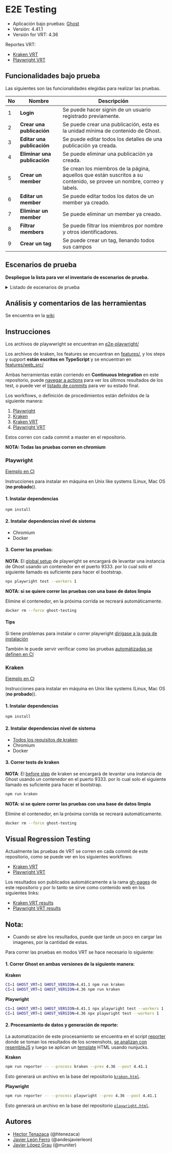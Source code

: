 # E2E Testing

- Aplicación bajo pruebas: [Ghost](https://github.com/TryGhost/Ghost)
- Versión: 4.41.1
- Versión for VRT: 4.36

Reportes VRT:

- [Kraken VRT](https://muniter.github.io/e2e_testing_assignment/kraken.html)
- [Playwright VRT](https://muniter.github.io/e2e_testing_assignment/playwright.html)

## Funcionalidades bajo prueba

Las siguientes son las funcionalidades elegidas para realizar las pruebas.

| No  | Nombre                       | Descripción                                                                                                            |
| --- | ---------------------------- | ---------------------------------------------------------------------------------------------------------------------- |
| 1   | **Login**                    | Se puede hacer signin de un usuario registrado previamente.                                                            |
| 2   | **Crear una publicación**    | Se puede crear una publicación, esta es la unidad mínima de contenido de Ghost.                                        |
| 3   | **Editar una publicación**   | Se puede editar todos los detalles de una publicación ya creada.                                                       |
| 4   | **Eliminar una publicación** | Se puede eliminar una publicación ya creada.                                                                           |
| 5   | **Crear un member**          | Se crean los miembros de la página, aquellos que están suscritos a su contenido, se provee un nombre, correo y labels. |
| 6   | **Editar un member**         | Se puede editar todos los datos de un member ya creado.                                                                |
| 7   | **Eliminar un member**       | Se puede eliminar un member ya creado.                                                                                 |
| 8   | **Filtrar members**          | Se puede filtrar los miembros por nombre y otros identificadores.                                                      |
| 9   | **Crear un tag**             | Se puede crear un tag,  llenando todos sus campos                                                                      |

## Escenarios de prueba

**Despliegue la lista para ver el inventario de escenarios de prueba.**

<details>
<summary>Listado de escenarios de prueba</summary>

**Nota**: Solo son 15 por [autorización del profesor Mario Linares](https://github.com/muniter/e2e_testing_assignment/wiki#an%C3%A1lisis-y-comentarios-sobre-herramientas)

| Número | Nombre                                   | Descripción                                                                                                                                                                                                                                                                                             |
| ------ | ---------------------------------------- | ------------------------------------------------------------------------------------------------------------------------------------------------------------------------------------------------------------------------------------------------------------------------------------------------------- |
| 1      | Create member                            | Login<br>Crear miembro<br>Revisar que el miembro fue creado                                                                                                                                                                                                                                             |
| 2      | Create member with same name             | Login<br>Crear miembro con nombre A y email X<br>Revisar que el miembro fue creado<br>Crear miembro con nombre A y email Y<br>Revisar que el miembro fue creado                                                                                                                                         |
| 3      | Create member invalid email              | Login<br>Crear miembro con email invalido<br>Intentar guardar<br>Ver que guardar falla                                                                                                                                                                                                                  |
| 4      | Create member without name               | Login<br>Crear miembro sin nombre<br>Revisar que el miembro fue creado                                                                                                                                                                                                                                  |
| 5      | Create member duplicate email            | Login<br>Crear miembro con email X<br>Validar creación<br>Crear miembro con email Y<br>Validar creación<br>Editar miembro con email Y colocando email de X<br>Intentar guardar<br>Verificar fallo del guardado por duplicado                                                                            |
| 6      | Create member retry                      | Login<br>Crear miembro con email invalido<br>Intentar guardar<br>Confirmar que falló por invalidez<br>Cambiar emaill a email valido<br>Guardar<br>Revisar que el miembro aparece en la lista bien creado                                                                                                |
| 7      | Delete member                            | Login<br>Crear miembro<br>Revisar que el miembro fue creado<br>Entrar a vista de edición de miembro<br>Eliminar miembro<br>Revisar que no aparece y ha sido eliminado correctamente                                                                                                                     |
| 8      | Filter member                            | Login<br>Crear miembro con nombre A<br>Crear miembro con nombre B<br>Filtrar miembro usando parte distintiva del nombre de A<br>Asegurar que aparezca en la lista el miembro A<br>Asegurar que no aparezca en la lista el miembro B                                                                     |
| 9      | Filter member delete                     | Login<br>Crear miembro con nombre A y email B<br>Crear miembro con nombre A y email C<br>Filtrar miembros usando el nombre A<br>Hacer una operación eliminar filtrados<br>Volver a la lista general<br>Filtrar nuevamente con nombre A<br>Validar que ninguno de los miembros con correo B y C aparecen |
| 10     | Filter member remove label               | Login<br>Crear miembro A con label X<br>Crear miembro B con label X<br>Filtrar miembros<br>Hacer una operación múltiple eliminar label X<br>Entrar a vista miembro A y verificar que no tiene label X<br>Entrar a vista miembro B y verificar que no tiene label X                                      |
| 11     | Create post                              | Login<br>Crear Post con título y contenido<br>Publicar Post<br>Validar creación del Post                                                                                                                                                                                                                |
| 12     | Create post without content              | Login<br>Crear Post sin contenido<br>Publicar Post<br>Validar creación del Post                                                                                                                                                                                                                         |
| 13     | Create multiple post with the same title | Login<br>Crear Post con titulo X<br>Publicar Post<br>Validar creación del Post<br>Crear post con titulo X<br>Publicar Post<br>Validar creación del Post                                                                                                                                                 |
| 14     | Create post and edit it                  | Login<br>Crear Post<br>Publicar Post<br>Editar Post<br>Validar Post publicado                                                                                                                                                                                                                           |
| 15     | Create post and delete it                | Login<br>Crear Post<br>Publicar Post<br>Eliminar Post                                                                                                                                                                                                                                                   |

</details>

## Análisis y comentarios de las herramientas

Se encuentra en la [wiki](https://github.com/muniter/e2e_testing_assignment/wiki)

## Instrucciones

Los archivos de playwwright se encuentran en [e2e-playwright/](https://github.com/muniter/e2e_testing_assignment/tree/main/e2e-playwright/tests)

Los archivos de kraken, los features se encuentran en [features/](https://github.com/muniter/e2e_testing_assignment/tree/main/features), y los steps y support **están escritos en TypeScript** y se encuentran en [features/web_src/](https://github.com/muniter/e2e_testing_assignment/tree/main/features/web_src)

Ambas herramientas están corriendo en **Continuous Integration** en este repositorio, puede [navegar a actions](https://github.com/muniter/e2e_testing_assignment/actions) para ver los últimos resultados de los test, o puede ver el [listado de commits](https://github.com/muniter/e2e_testing_assignment/commits/main) para ver su estado final.

Los workflows, o definición de procedimientos están definidos de la siguiente manera:

1. [Playwright](https://github.com/muniter/e2e_testing_assignment/blob/main/.github/workflows/playwright.yml)
1. [Kraken](https://github.com/muniter/e2e_testing_assignment/blob/main/.github/workflows/kraken.yml)
1. [Kraken VRT](https://github.com/muniter/e2e_testing_assignment/blob/main/.github/workflows/kraken_vrt.yml#L1)
1. [Playwright VRT](https://github.com/muniter/e2e_testing_assignment/blob/main/.github/workflows/playwright_vrt.yml#L1)

Estos corren con cada commit a master en el repositorio.

**NOTA: Todas las pruebas corren en chromium**

### Playwright

[Ejemplo en CI](https://github.com/muniter/e2e_testing_assignment/blob/main/.github/workflows/playwright.yml)

Instrucciones para instalar en máquina en Unix like systems (Linux, Mac OS (**no probado**)).

#### 1. Instalar dependencias

```bash
npm install
```

#### 2. Instalar dependencias nivel de sistema

- Chromium
- Docker

#### 3. Correr las pruebas:

**NOTA**: El [global setup](https://github.com/muniter/e2e_testing_assignment/blob/main/global-setup.ts) de playwright se encargará de levantar una instancia de Ghost usando un contenedor en el puerto 9333. por lo cual solo el siguiente llamado es suficiente para hacer el bootstrap.

```bash
npx playwright test --workers 1
```

**NOTA: si se quiere correr las pruebas con una base de datos limpia**

Elimine el contenedor, en la próxima corrida se recreará automáticamente.

```bash
docker rm --force ghost-testing
```

#### Tips

Si tiene problemas para instalar o correr playwright [dirígase a la guía de instalación](https://playwright.dev/docs/intro#installation)

También le puede servir verificar como las pruebas [automátizadas se definen en CI](https://github.com/muniter/e2e_testing_assignment/blob/main/.github/workflows/playwright.yml)

### Kraken

[Ejemplo en CI](https://github.com/muniter/e2e_testing_assignment/blob/main/.github/workflows/kraken.yml)

Instrucciones para instalar en máquina en Unix like systems (Linux, Mac OS (**no probado**)).

#### 1. Instalar dependencias

```bash
npm install
```

#### 2. Instalar dependencias nivel de sistema

- [Todos los requisitos de kraken](https://github.com/TheSoftwareDesignLab/Kraken#-installation)
- Chromium
- Docker

#### 3. Correr tests de kraken

**NOTA**: El [before step](https://github.com/muniter/e2e_testing_assignment/blob/main/features/web_src/support/hooks.ts#L11) de kraken se encargará de levantar una instancia de Ghost usando un contenedor en el puerto 9333. por lo cual solo el siguiente llamado es suficiente para hacer el bootstrap.

```bash
npm run kraken
```

**NOTA: si se quiere correr las pruebas con una base de datos limpia**

Elimine el contenedor, en la próxima corrida se recreará automáticamente.

```bash
docker rm --force ghost-testing
```

## Visual Regression Testing

Actualmente las pruebas de VRT se corren en cada commit de este repositorio, como se puede ver en los siguientes workflows:

- [Kraken VRT](https://github.com/muniter/e2e_testing_assignment/blob/main/.github/workflows/kraken_vrt.yml#L1)
- [Playwright VRT](https://github.com/muniter/e2e_testing_assignment/blob/main/.github/workflows/playwright_vrt.yml#L1)

Los resultados son publicados automáticamente a la rama [gh-pages](https://github.com/muniter/e2e_testing_assignment/tree/gh-pages) de este repositorio y por lo tanto se sirve como contenido web en los siguientes links:

- [Kraken VRT results](https://muniter.github.io/e2e_testing_assignment/kraken.html)
- [Playwright VRT results](https://muniter.github.io/e2e_testing_assignment/playwright.html)

## Nota:

- Cuando se abre los resultados, puede que tarde un poco en cargar las imagenes, por la cantidad de estas.

Para correr las pruebas en modos VRT se hace necesario lo siguiente:

#### 1. Correr Ghost en ambas versiones de la siguiente manera:

**Kraken**

```bash
CI=1 GHOST_VRT=1 GHOST_VERSION=4.41.1 npm run kraken
CI=1 GHOST_VRT=1 GHOST_VERSION=4.36 npm run kraken
```

**Playwright**

```bash
CI=1 GHOST_VRT=1 GHOST_VERSION=4.41.1 npx playwright test --workers 1
CI=1 GHOST_VRT=1 GHOST_VERSION=4.36 npx playwright test --workers 1
```

#### 2. Procesamiento de datos y generación de reporte:

La automatización de este procesamiento se encuentra en el script [reporter](https://github.com/muniter/e2e_testing_assignment/blob/main/shared/reporter/index.ts#L12) donde se toman los resultados de los screenshots, [se analizan con resembleJS](https://github.com/muniter/e2e_testing_assignment/blob/main/shared/reporter/index.ts#L143) y luego se aplican un [template](https://github.com/muniter/e2e_testing_assignment/blob/main/shared/reporter/template.html#L1) HTML usando nunjucks.

**Kraken**

```bash
npm run reporter -- --process kraken --prev 4.36 --post 4.41.1
```

Esto generará un archivo en la base del repositorio [`kraken.html`](https://muniter.github.io/e2e_testing_assignment/kraken.html).

**Playwright**

```bash
npm run reporter -- --process playwright --prev 4.36 --post 4.41.1
```

Esto generará un archivo en la base del repositorio [`playwright.html`](https://muniter.github.io/e2e_testing_assignment/playwright.html).

## Autores

- [Hector Tenazaca](https://github.com/htenezaca) (@htenezaca)
- [Javier León Ferro](https://github.com/andesjavierleon) (@andesjavierleon)
- [Javier López Grau](https://github.com/muniter) (@muniter)
